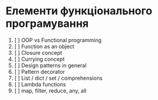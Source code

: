 # Елементи функціонального програмування

1. [ ] OOP vs Functional programming
2. [ ] Function as an object
3. [ ] Closure concept
4. [ ] Currying concept
5. [ ] Design patterns in general
6. [ ] Pattern decorator
7. [ ] List / dict / set / comprehensions
8. [ ] Lambda functions
9. [ ] map, filter, reduce, any, all